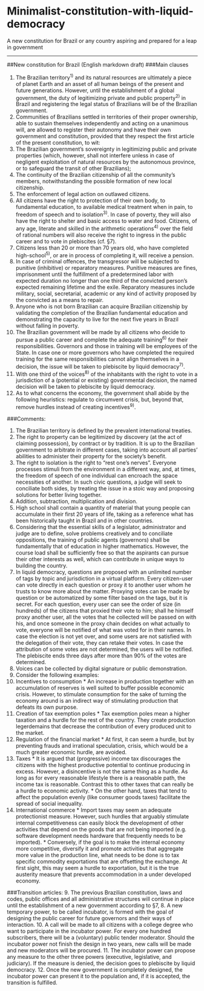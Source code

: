 # Minimalist-constitution-with-liquid-democracy
A new constitution for Brazil or any country aspiring and prepared for a leap in government

---

##New constitution for Brazil (English markdown draft)
###Main clauses
1.	The Brazilian territory<sup>1)</sup> and its natural resources are ultimately a piece of planet Earth and an asset of all human beings of the present and future generations. However, until the establishment of a global government, the duty of legitimizing private and public property<sup>2)</sup> in Brazil and registering the legal status of Brazilians will be of the Brazilian government.
2.	Communities of Brazilians settled in territories of their proper ownership, able to sustain themselves independently and acting on a unanimous will, are allowed to register their autonomy and have their own government and constitution, provided that they respect the first article of the present constitution, to wit:
  1.	The Brazilian government’s sovereignty in legitimizing public and private properties (which, however, shall not interfere unless in case of negligent exploitation of natural resources by the autonomous province, or to safeguard the transit of other Brazilians);
  2.	The continuity of the Brazilian citizenship of all the community’s members, notwithstanding the possible formation of new local citizenship.
  3.	The enforcement of legal action on outlawed citizens.
3. All citizens have the right to protection of their own body, to fundamental education, to available medical treatment when in pain, to freedom of speech and to isolation<sup>3)</sup>. In case of poverty, they will also have the right to shelter and basic access to water and food. Citizens, of any age, literate and skilled in the arithmetic operations<sup>4)</sup> over the field of rational numbers will also receive the right to ingress in the public career and to vote in plebiscites (cf. §7). 
4. Citizens less than 20 or more than 70 years old, who have completed high-school<sup>5)</sup>, or are in process of completing it, will receive a pension.
5.	In case of criminal offences, the transgressor will be subjected to punitive (inhibitive) or reparatory measures. Punitive measures are fines, imprisonment until the fulfillment of a predetermined labor with expected duration no longer than one third of the convicted person’s expected remaining lifetime and the exile. Reparatory measures include military, social, secretarial, academic or any kind of activity proposed by the convicted as a means to repair.
6.	Anyone who is not born Brazilian can acquire Brazilian citizenship by validating the completion of the Brazilian fundamental education and demonstrating the capacity to live for the next five years in Brazil without falling in poverty.
7.	The Brazilian government will be made by all citizens who decide to pursue a public career and complete the adequate training<sup>6)</sup> for their responsibilities. Governors and those in training will be employees of the State. In case one or more governors who have completed the required training for the same responsibilities cannot align themselves in a decision, the issue will be taken to plebiscite by liquid democracy<sup>7)</sup>.
8.	With one third of the voices<sup>8)</sup> of the inhabitants with the right to vote in a jurisdiction of a (potential or existing) governmental decision, the named decision will be taken to plebiscite by liquid democracy.
9.	As to what concerns the economy, the government shall abide by the following heuristics: regulate to circumvent crisis, but, beyond that, remove hurdles instead of creating incentives<sup>9)</sup>.

###Comments:
1.	The Brazilian territory is defined by the prevalent international treaties.
2.	The right to property can be legitimized by discovery (at the act of claiming possession), by contract or by tradition. It is up to the Brazilian government to arbitrate in different cases, taking into account all parties’ abilities to administer their property for the society’s benefit.
3.	The right to isolation is the right to “rest one’s nerves”. Everyone processes stimuli from the environment in a different way, and, at times, the freedom of speech of one individual can encroach the space necessities of another. In such civic questions, a judge will seek to conciliate both sides, by treating the issue in a stoic way and proposing solutions for better living together.
4.	Addition, subtraction, multiplication and division.
5.	High school shall contain a quantity of material that young people can accumulate in their first 20 years of life, taking as a reference what has been historically taught in Brazil and in other countries.
6.	Considering that the essential skills of a legislator, administrator and judge are to define, solve problems creatively and to conciliate oppositions, the training of public agents (governors) shall be fundamentally that of education in higher mathematics. However, the course load shall be sufficiently free so that the aspirants can pursue their other interests as well, which can contribute in unique ways to building the country.
7.	In liquid democracy, questions are proposed with an unlimited number of tags by topic and jurisdiction in a virtual platform. Every citizen-user can vote directly in each question or proxy it to another user whom he trusts to know more about the matter. Proxying votes can be made by question or be automatized by some filter based on the tags, but it is secret. For each question, every user can see the order of size (in hundreds) of the citizens that proxied their vote to him; shall he himself proxy another user, all the votes that he collected will be passed on with his, and once someone in the proxy chain decides on what actually to vote, everyone will be notified of what was voted for in their names. In case the election is not yet over, and some users are not satisfied with the delegation of their vote, they can retake their votes. In case the attribution of some votes are not determined, the users will be notified. The plebiscite ends three days after more than 90% of the votes are determined.
8.	Voices can be collected by digital signature or public demonstration.
9.	Consider the following examples:
  1.	Incentives to consumption
    * An increase in production together with an accumulation of reserves is well suited to buffer possible economic crisis. However, to stimulate consumption for the sake of turning the economy around is an indirect way of stimulating production that defeats its own purpose. 
  2.  Creation of tax exemption poles
    * Tax exemption poles mean a higher taxation and a hurdle for the rest of the country. They create production legerdemains that decrease the contribution of every produced unit to the market.
  3.  Regulation of the financial market
    * At first, it can seem a hurdle, but by preventing frauds and irrational speculation, crisis, which would be a much greater economic hurdle, are avoided.
  4. Taxes
    * It is argued that (progressive) income tax discourages the citizens with the highest productive potential to continue producing in excess. However, a disincentive is not the same thing as a hurdle. As long as for every reasonable lifestyle there is a reasonable path, the income tax is reasonable. Contrast this to other taxes that can really be a hurdle to economic activity. 
    * On the other hand, taxes that tend to affect the population evenly (like consumer goods taxes) facilitate the spread of social inequality.
  5. International commerce
    * Import taxes may seem an adequate protectionist measure. However, such hurdles that arguably stimulate internal competitiveness can easily block the development of other activities that depend on the goods that are not being imported (e.g. software development needs hardware that frequently needs to be imported).
    * Conversely, if the goal is to make the internal economy more competitive, diversify it and promote activities that aggregate more value in the production line, what needs to be done is to tax specific commodity exportations that are offsetting the exchange. At first sight, this may seem a hurdle to exportation, but it is the true austerity measure that prevents accommodation in a under developed economy.

###Transition articles:
9.	The previous Brazilian constitution, laws and codes, public offices and all administrative structures will continue in place until the establishment of a new government according to §7, 8. A new temporary power, to be called incubator, is formed with the goal of designing the public career for future governors and their ways of interaction.
10.	A call will be made to all citizens with a college degree who want to participate in the incubator power. For every one hundred subscribers, there will be a (voluntary) public tender moderator. Should the incubator power not finish the design in two years, new calls will be made and new moderators will be procured.
11.	The incubator power can propose any measure to the other three powers (executive, legislative, and judiciary). If the measure is denied, the decision goes to plebiscite by liquid democracy. 
12.	Once the new government is completely designed, the incubator power can present it to the population and, if it is accepted, the transition is fulfilled.
